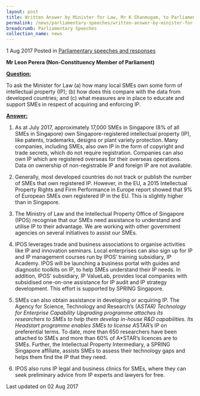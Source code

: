 ```yaml
---
layout: post
title: Written Answer by Minister for Law, Mr K Shanmugam, to Parliamentary Question on Local SMEs Owning Intellectual Property Rights
permalink: /news/parliamentary-speeches/written-answer-by-minister-for-law--mr-k-shanmugam--to-parliamen8
breadcrumb: Parliamentary Speeches
collection_name: news
---
```


1 Aug 2017 Posted in [Parliamentary speeches and responses](/news/parliamentary-speeches)

**Mr Leon Perera (Non-Constituency Member of Parliament)**

**<u>Question:</u>**

To ask the Minister for Law (a) how many local SMEs own some form of intellectual property (IP); (b) how does this compare with the data from developed countries; and (c) what measures are in place to educate and support SMEs in respect of acquiring and enforcing IP.

**<u>Answer:</u>**

1. As at July 2017, approximately 17,000 SMEs in Singapore (8% of all SMEs in Singapore) own Singapore-registered intellectual property (IP), like patents, trademarks, designs or plant variety protection. Many companies, including SMEs, also own IP in the form of copyright and trade secrets, which do not require registration. Companies can also own IP which are registered overseas for their overseas operations. Data on ownership of non-registrable IP and foreign IP are not available.

 

2. Generally, most developed countries do not track or publish the number of SMEs that own registered IP. However, in the EU, a 2015 Intellectual Property Rights and Firm Performance in Europe report showed that 9% of European SMEs own registered IP in the EU. This is slightly higher than in Singapore.

 

3. The Ministry of Law and the Intellectual Property Office of Singapore (IPOS) recognise that our SMEs need assistance to understand and utilise IP to their advantage. We are working with other government agencies on several initiatives to assist our SMEs.

 

4. IPOS leverages trade and business associations to organise activities like IP and innovation seminars. Local enterprises can also sign up for IP and IP management courses run by IPOS’ training subsidiary, IP Academy. IPOS will be launching a business portal with guides and diagnostic toolkits on IP, to help SMEs understand their IP needs. In addition, IPOS’ subsidiary, IP ValueLab, provides local companies with subsidised one-on-one assistance for IP audit and IP strategy development. This effort is supported by SPRING Singapore.

 

5. SMEs can also obtain assistance in developing or acquiring IP. The Agency for Science, Technology and Research’s (A*STAR) Technology for Enterprise Capability Upgrading programme attaches its researchers to SMEs to help them develop in-house R&D capabilities. Its Headstart programme enables SMEs to license A*STAR’s IP on preferential terms. To date, more than 650 researchers have been attached to SMEs and more than 60% of A*STAR’s licences are to SMEs. Further, the Intellectual Property Intermediary, a SPRING Singapore affiliate, assists SMEs to assess their technology gaps and helps them find the IP that they need.

 

6. IPOS also runs IP legal and business clinics for SMEs, where they can seek preliminary advice from IP experts and lawyers for free.


<p class="right-side-updated">Last updated on 02 Aug 2017</p>
